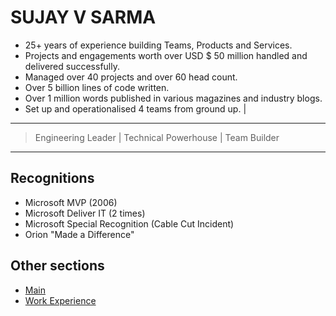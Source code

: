 # SUJAY V SARMA
- 25+ years of experience building Teams, Products and Services.
- Projects and engagements worth over USD $ 50 million handled and delivered successfully.
- Managed over 40 projects and over 60 head count.
- Over 5 billion lines of code written.
- Over 1 million words published in various magazines and industry blogs.
- Set up and operationalised 4 teams from ground up. | 
---
> Engineering Leader | Technical Powerhouse | Team Builder
---

## Recognitions

- Microsoft MVP (2006)
- Microsoft Deliver IT (2 times)
- Microsoft Special Recognition (Cable Cut Incident)
- Orion "Made a Difference"

## Other sections

- [Main](readme.md)
- [Work Experience](work-experience.md)

